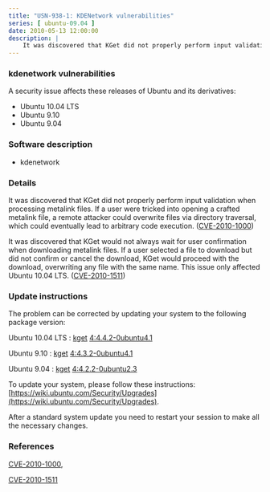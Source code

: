 ```yaml
---
title: "USN-938-1: KDENetwork vulnerabilities"
series: [ ubuntu-09.04 ]
date: 2010-05-13 12:00:00
description: |
    It was discovered that KGet did not properly perform input validation when processing metalink files. If a user were tricked into opening a crafted metalink file, a remote attacker could overwrite files via directory traversal, which could eventually lead to arbitrary code execution. ([CVE-2010-1000](http://people.ubuntu.com/~ubuntu-security/cve/CVE-2010-1000))
--- 
```

 
### kdenetwork vulnerabilities

A security issue affects these releases of Ubuntu and its derivatives:

* Ubuntu 10.04 LTS
* Ubuntu 9.10
* Ubuntu 9.04

### Software description

* kdenetwork 

### Details

It was discovered that KGet did not properly perform input validation when processing metalink files. If a user were tricked into opening a crafted metalink file, a remote attacker could overwrite files via directory traversal, which could eventually lead to arbitrary code execution. ([CVE-2010-1000](http://people.ubuntu.com/~ubuntu-security/cve/CVE-2010-1000))

It was discovered that KGet would not always wait for user confirmation when downloading metalink files. If a user selected a file to download but did not confirm or cancel the download, KGet would proceed with the download, overwriting any file with the same name. This issue only affected Ubuntu 10.04 LTS. ([CVE-2010-1511](http://people.ubuntu.com/~ubuntu-security/cve/CVE-2010-1511)) 

### Update instructions

The problem can be corrected by updating your system to the following package version:

Ubuntu 10.04 LTS
 : [kget](https://launchpad.net/ubuntu/+source/kdenetwork) <span> [4:4.4.2-0ubuntu4.1](https://launchpad.net/ubuntu/+source/kdenetwork/4:4.4.2-0ubuntu4.1) </span> 

Ubuntu 9.10
 : [kget](https://launchpad.net/ubuntu/+source/kdenetwork) <span> [4:4.3.2-0ubuntu4.1](https://launchpad.net/ubuntu/+source/kdenetwork/4:4.3.2-0ubuntu4.1) </span> 

Ubuntu 9.04
 : [kget](https://launchpad.net/ubuntu/+source/kdenetwork) <span> [4:4.2.2-0ubuntu2.3](https://launchpad.net/ubuntu/+source/kdenetwork/4:4.2.2-0ubuntu2.3) </span> 

To update your system, please follow these instructions: [https://wiki.ubuntu.com/Security/Upgrades](https://wiki.ubuntu.com/Security/Upgrades).

After a standard system update you need to restart your session to make all the necessary changes. 

### References

 [CVE-2010-1000](http://people.ubuntu.com/~ubuntu-security/cve/CVE-2010-1000), 

 [CVE-2010-1511](http://people.ubuntu.com/~ubuntu-security/cve/CVE-2010-1511)
 
